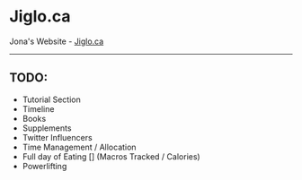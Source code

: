 # Jiglo.ca

Jona's Website - [Jiglo.ca](https://Jiglo.ca)

---

## TODO:

- Tutorial Section
- Timeline
- Books
- Supplements
- Twitter Influencers
- Time Management / Allocation
- Full day of Eating [] (Macros Tracked / Calories)
- Powerlifting
